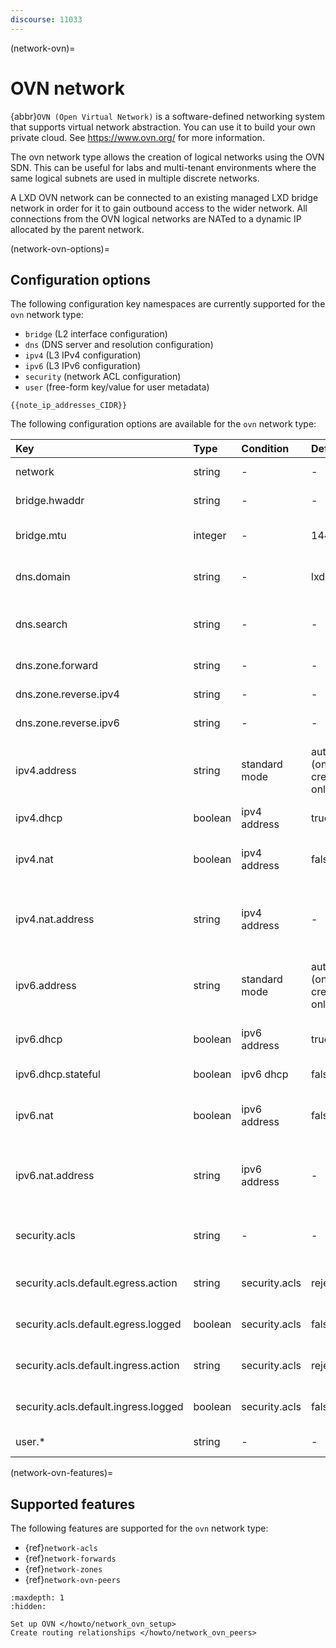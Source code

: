 ```yaml
---
discourse: 11033
---
```


(network-ovn)=
# OVN network

<!-- Include start OVN intro -->
{abbr}`OVN (Open Virtual Network)` is a software-defined networking system that supports virtual network abstraction.
You can use it to build your own private cloud.
See https://www.ovn.org/ for more information.
<!-- Include end OVN intro -->

The ovn network type allows the creation of logical networks using the OVN SDN. This can be useful for labs and
multi-tenant environments where the same logical subnets are used in multiple discrete networks.

A LXD OVN network can be connected to an existing managed LXD bridge network in order for it to gain outbound
access to the wider network. All connections from the OVN logical networks are NATed to a dynamic IP allocated by
the parent network.

(network-ovn-options)=
## Configuration options

The following configuration key namespaces are currently supported for the `ovn` network type:

 - `bridge` (L2 interface configuration)
 - `dns` (DNS server and resolution configuration)
 - `ipv4` (L3 IPv4 configuration)
 - `ipv6` (L3 IPv6 configuration)
 - `security` (network ACL configuration)
 - `user` (free-form key/value for user metadata)

```{note}
{{note_ip_addresses_CIDR}}
```

The following configuration options are available for the `ovn` network type:

Key                                  | Type      | Condition             | Default                   | Description
:--                                  | :--       | :--                   | :--                       | :--
network                              | string    | -                     | -                         | Uplink network to use for external network access
bridge.hwaddr                        | string    | -                     | -                         | MAC address for the bridge
bridge.mtu                           | integer   | -                     | 1442                      | Bridge MTU (default allows host to host geneve tunnels)
dns.domain                           | string    | -                     | lxd                       | Domain to advertise to DHCP clients and use for DNS resolution
dns.search                           | string    | -                     | -                         | Full comma-separated domain search list, defaulting to `dns.domain` value
dns.zone.forward                     | string    | -                     | -                         | DNS zone name for forward DNS records
dns.zone.reverse.ipv4                | string    | -                     | -                         | DNS zone name for IPv4 reverse DNS records
dns.zone.reverse.ipv6                | string    | -                     | -                         | DNS zone name for IPv6 reverse DNS records
ipv4.address                         | string    | standard mode         | auto (on create only)     | IPv4 address for the bridge (use `none` to turn off IPv4 or `auto` to generate a new random unused subnet) (CIDR)
ipv4.dhcp                            | boolean   | ipv4 address          | true                      | Whether to allocate addresses using DHCP
ipv4.nat                             | boolean   | ipv4 address          | false                     | Whether to NAT (defaults to `true` if unset and a random `ipv4.address` is generated)
ipv4.nat.address                     | string    | ipv4 address          | -                         | The source address used for outbound traffic from the network (requires uplink `ovn.ingress_mode=routed`)
ipv6.address                         | string    | standard mode         | auto (on create only)     | IPv6 address for the bridge (use `none` to turn off IPv6 or `auto` to generate a new random unused subnet) (CIDR)
ipv6.dhcp                            | boolean   | ipv6 address          | true                      | Whether to provide additional network configuration over DHCP
ipv6.dhcp.stateful                   | boolean   | ipv6 dhcp             | false                     | Whether to allocate addresses using DHCP
ipv6.nat                             | boolean   | ipv6 address          | false                     | Whether to NAT (defaults to `true` if unset and a random `ipv6.address` is generated)
ipv6.nat.address                     | string    | ipv6 address          | -                         | The source address used for outbound traffic from the network (requires uplink `ovn.ingress_mode=routed`)
security.acls                        | string    | -                     | -                         | Comma-separated list of Network ACLs to apply to NICs connected to this network
security.acls.default.egress.action  | string    | security.acls         | reject                    | Action to use for egress traffic that doesn't match any ACL rule
security.acls.default.egress.logged  | boolean   | security.acls         | false                     | Whether to log egress traffic that doesn't match any ACL rule
security.acls.default.ingress.action | string    | security.acls         | reject                    | Action to use for ingress traffic that doesn't match any ACL rule
security.acls.default.ingress.logged | boolean   | security.acls         | false                     | Whether to log ingress traffic that doesn't match any ACL rule
user.*                               | string    | -                     | -                         | User-provided free-form key/value pairs

(network-ovn-features)=
## Supported features

The following features are supported for the `ovn` network type:

- {ref}`network-acls`
- {ref}`network-forwards`
- {ref}`network-zones`
- {ref}`network-ovn-peers`

```{toctree}
:maxdepth: 1
:hidden:

Set up OVN </howto/network_ovn_setup>
Create routing relationships </howto/network_ovn_peers>
```
